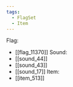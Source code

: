 ```yaml
---
tags:
  - FlagSet
  - Item
---
```

Flag:
- [[flag_11370]]
Sound:
- [[sound_44]]
- [[sound_43]]
- [[sound_17]]
Item:
- [[item_513]]
